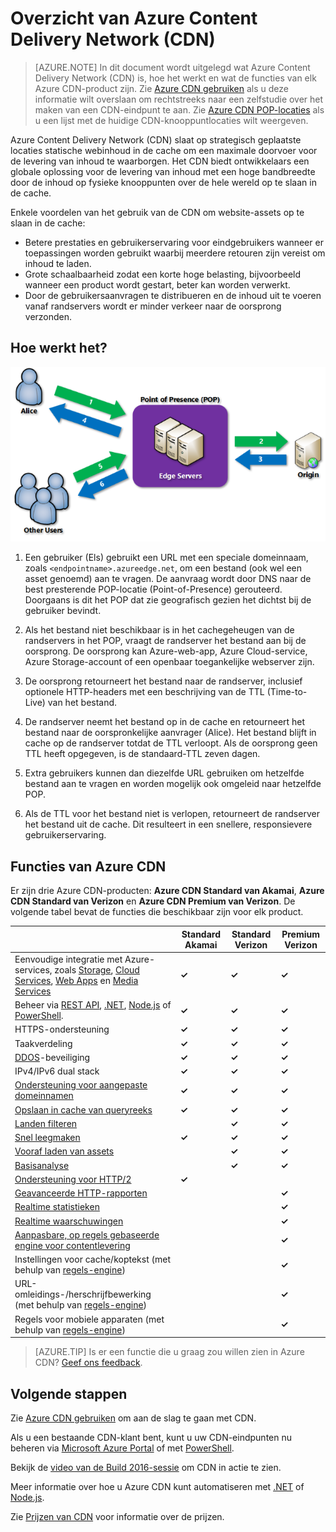 <properties
    pageTitle="Overzicht van Azure CDN | Microsoft Azure"
    description="Meer informatie over Azure Content Delivery Network (CDN) en hoe u inhoud met een hoge bandbreedte via CDN kunt leveren door blobs en statische inhoud in de cache op te slaan."
    services="cdn"
    documentationCenter=""
    authors="camsoper"
    manager="erikre"
    editor=""/>

<tags
    ms.service="cdn"
    ms.workload="tbd"
    ms.tgt_pltfrm="na"
    ms.devlang="na"
    ms.topic="hero-article"
    ms.date="09/01/2016"
    ms.author="casoper"/>


# Overzicht van Azure Content Delivery Network (CDN)

> [AZURE.NOTE] In dit document wordt uitgelegd wat Azure Content Delivery Network (CDN) is, hoe het werkt en wat de functies van elk Azure CDN-product zijn.  Zie [Azure CDN gebruiken](cdn-create-new-endpoint.md) als u deze informatie wilt overslaan om rechtstreeks naar een zelfstudie over het maken van een CDN-eindpunt te aan.  Zie [Azure CDN POP-locaties](cdn-pop-locations.md) als u een lijst met de huidige CDN-knooppuntlocaties wilt weergeven.

Azure Content Delivery Network (CDN) slaat op strategisch geplaatste locaties statische webinhoud in de cache om een maximale doorvoer voor de levering van inhoud te waarborgen.  Het CDN biedt ontwikkelaars een globale oplossing voor de levering van inhoud met een hoge bandbreedte door de inhoud op fysieke knooppunten over de hele wereld op te slaan in de cache. 

Enkele voordelen van het gebruik van de CDN om website-assets op te slaan in de cache:

- Betere prestaties en gebruikerservaring voor eindgebruikers wanneer er toepassingen worden gebruikt waarbij meerdere retouren zijn vereist om inhoud te laden.
- Grote schaalbaarheid zodat een korte hoge belasting, bijvoorbeeld wanneer een product wordt gestart, beter kan worden verwerkt.
- Door de gebruikersaanvragen te distribueren en de inhoud uit te voeren vanaf randservers wordt er minder verkeer naar de oorsprong verzonden.


## Hoe werkt het?

![Overzicht van CDN](./media/cdn-overview/cdn-overview.png)

1. Een gebruiker (Els) gebruikt een URL met een speciale domeinnaam, zoals `<endpointname>.azureedge.net`, om een bestand (ook wel een asset genoemd) aan te vragen.  De aanvraag wordt door DNS naar de best presterende POP-locatie (Point-of-Presence) gerouteerd.  Doorgaans is dit het POP dat zie geografisch gezien het dichtst bij de gebruiker bevindt.

2. Als het bestand niet beschikbaar is in het cachegeheugen van de randservers in het POP, vraagt de randserver het bestand aan bij de oorsprong.  De oorsprong kan Azure-web-app, Azure Cloud-service, Azure Storage-account of een openbaar toegankelijke webserver zijn.

3. De oorsprong retourneert het bestand naar de randserver, inclusief optionele HTTP-headers met een beschrijving van de TTL (Time-to-Live) van het bestand.

4. De randserver neemt het bestand op in de cache en retourneert het bestand naar de oorspronkelijke aanvrager (Alice).  Het bestand blijft in cache op de randserver totdat de TTL verloopt.  Als de oorsprong geen TTL heeft opgegeven, is de standaard-TTL zeven dagen.

5. Extra gebruikers kunnen dan diezelfde URL gebruiken om hetzelfde bestand aan te vragen en worden mogelijk ook omgeleid naar hetzelfde POP.

6. Als de TTL voor het bestand niet is verlopen, retourneert de randserver het bestand uit de cache.  Dit resulteert in een snellere, responsievere gebruikerservaring.


## Functies van Azure CDN

Er zijn drie Azure CDN-producten: **Azure CDN Standard van Akamai**, **Azure CDN Standard van Verizon** en **Azure CDN Premium van Verizon**.  De volgende tabel bevat de functies die beschikbaar zijn voor elk product.

|       | Standard Akamai | Standard Verizon | Premium Verizon |
|-------|-----------------|------------------|-----------------|
| Eenvoudige integratie met Azure-services, zoals [Storage](cdn-create-a-storage-account-with-cdn.md), [Cloud Services](cdn-cloud-service-with-cdn.md), [Web Apps](../app-service-web/cdn-websites-with-cdn.md) en [Media Services](../media-services/media-services-manage-origins.md#enable_cdn) | **&#x2713;** | **&#x2713;** | **&#x2713;**|
| Beheer via [REST API](https://msdn.microsoft.com/library/mt634456.aspx), [.NET](./cdn-app-dev-net.md), [Node.js](./cdn-app-dev-node.md) of [PowerShell](./cdn-manage-powershell.md). | **&#x2713;** | **&#x2713;** | **&#x2713;** |
| HTTPS-ondersteuning | **&#x2713;** | **&#x2713;** | **&#x2713;** |
| Taakverdeling | **&#x2713;** | **&#x2713;** | **&#x2713;** |
| [DDOS](https://www.us-cert.gov/ncas/tips/ST04-015)-beveiliging | **&#x2713;** | **&#x2713;** | **&#x2713;** |
| IPv4/IPv6 dual stack | **&#x2713;** | **&#x2713;** | **&#x2713;** |
| [Ondersteuning voor aangepaste domeinnamen](cdn-map-content-to-custom-domain.md) | **&#x2713;** | **&#x2713;** | **&#x2713;** |
| [Opslaan in cache van queryreeks](cdn-query-string.md) | **&#x2713;** | **&#x2713;** | **&#x2713;** |
| [Landen filteren](cdn-restrict-access-by-country.md) |  | **&#x2713;** | **&#x2713;** |
| [Snel leegmaken](cdn-purge-endpoint.md) | **&#x2713;** | **&#x2713;** | **&#x2713;** |
| [Vooraf laden van assets](cdn-preload-endpoint.md) |  | **&#x2713;** | **&#x2713;** |
| [Basisanalyse](cdn-analyze-usage-patterns.md) |  | **&#x2713;** | **&#x2713;** |
| [Ondersteuning voor HTTP/2](https://msdn.microsoft.com/library/mt762901.aspx) | **&#x2713;**  |  |  |
| [Geavanceerde HTTP-rapporten](cdn-advanced-http-reports.md) | | | **&#x2713;** |
| [Realtime statistieken](cdn-real-time-stats.md) | | | **&#x2713;** |
| [Realtime waarschuwingen](cdn-real-time-alerts.md) | | | **&#x2713;** |
| [Aanpasbare, op regels gebaseerde engine voor contentlevering](cdn-rules-engine.md) | | | **&#x2713;** |
| Instellingen voor cache/koptekst (met behulp van [regels-engine](cdn-rules-engine.md))  | | | **&#x2713;** |
| URL-omleidings-/herschrijfbewerking (met behulp van [regels-engine](cdn-rules-engine.md)) | | | **&#x2713;** |
| Regels voor mobiele apparaten (met behulp van [regels-engine](cdn-rules-engine.md))  | | | **&#x2713;** |

>[AZURE.TIP] Is er een functie die u graag zou willen zien in Azure CDN?  [Geef ons feedback](https://feedback.azure.com/forums/169397-cdn). 

## Volgende stappen

Zie [Azure CDN gebruiken](./cdn-create-new-endpoint.md) om aan de slag te gaan met CDN.

Als u een bestaande CDN-klant bent, kunt u uw CDN-eindpunten nu beheren via [Microsoft Azure Portal](https://portal.azure.com) of met [PowerShell](cdn-manage-powershell.md).

Bekijk de [video van de Build 2016-sessie](https://azure.microsoft.com/documentation/videos/build-2016-leveraging-the-new-azure-cdn-apis-to-build-wicked-fast-applications/) om CDN in actie te zien.

Meer informatie over hoe u Azure CDN kunt automatiseren met [.NET](./cdn-app-dev-net.md) of [Node.js](./cdn-app-dev-node.md).

Zie [Prijzen van CDN](https://azure.microsoft.com/pricing/details/cdn/) voor informatie over de prijzen.



<!--HONumber=Sep16_HO3-->


